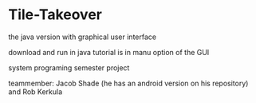# Tile-Takeover
the java version with graphical user interface

download and run in java tutorial is in manu option of the GUI

system programing semester project

teammember: Jacob Shade (he has an android version on his repository) and Rob Kerkula

